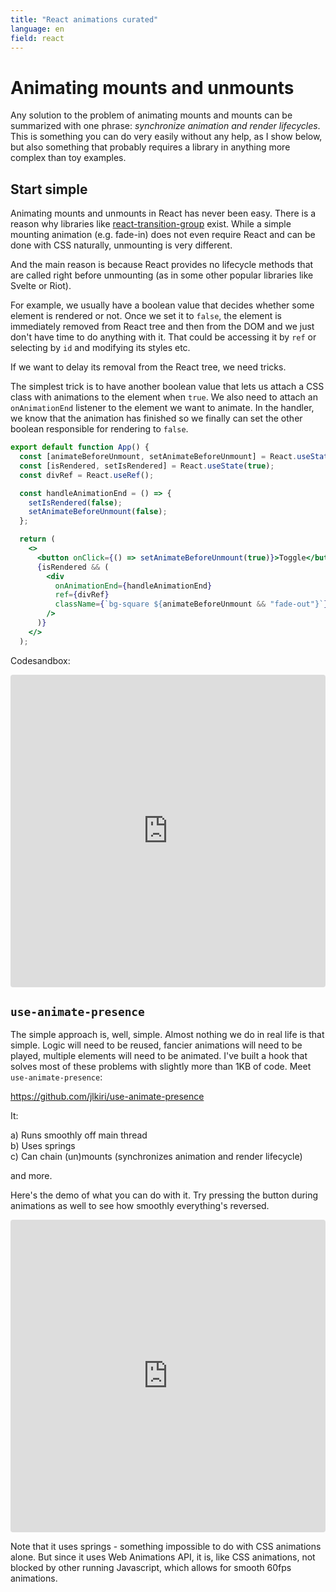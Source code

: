 ```yaml
---
title: "React animations curated"
language: en
field: react
---
```


# Animating mounts and unmounts

Any solution to the problem of animating mounts and mounts can be summarized with one phrase: _synchronize animation and render lifecycles_. This is something you can do very easily without any help, as I show below, but also something that probably requires a library in anything more complex than toy examples.

## Start simple

Animating mounts and unmounts in React has never been easy. There is a reason why libraries like [react-transition-group](https://github.com/reactjs/react-transition-group) exist. While a simple mounting animation (e.g. fade-in) does not even require React and can be done with CSS naturally, unmounting is very different.

And the main reason is because React provides no lifecycle methods that are called right before unmounting (as in some other popular libraries like Svelte or Riot).

For example, we usually have a boolean value that decides whether some element is rendered or not. Once we set it to `false`, the element is immediately removed from React tree and then from the DOM and we just don't have time to do anything with it. That could be accessing it by `ref` or selecting by `id` and modifying its styles etc.

If we want to delay its removal from the React tree, we need tricks.

The simplest trick is to have another boolean value that lets us attach a CSS class with animations to the element when `true`. We also need to attach an `onAnimationEnd` listener to the element we want to animate. In the handler, we know that the animation has finished so we finally can set the other boolean responsible for rendering to `false`.

```jsx
export default function App() {
  const [animateBeforeUnmount, setAnimateBeforeUnmount] = React.useState(false);
  const [isRendered, setIsRendered] = React.useState(true);
  const divRef = React.useRef();

  const handleAnimationEnd = () => {
    setIsRendered(false);
    setAnimateBeforeUnmount(false);
  };

  return (
    <>
      <button onClick={() => setAnimateBeforeUnmount(true)}>Toggle</button>
      {isRendered && (
        <div
          onAnimationEnd={handleAnimationEnd}
          ref={divRef}
          className={`bg-square ${animateBeforeUnmount && "fade-out"}`}
        />
      )}
    </>
  );
```

Codesandbox:

<iframe src="https://codesandbox.io/embed/animate-unmount-example-phtgr?fontsize=14&hidenavigation=1&theme=dark"
     style="width:100%; height:500px; border:0; border-radius: 4px; overflow:hidden;"
     title="animate-unmount-example"
     allow="accelerometer; ambient-light-sensor; camera; encrypted-media; geolocation; gyroscope; hid; microphone; midi; payment; usb; vr; xr-spatial-tracking"
     sandbox="allow-forms allow-modals allow-popups allow-presentation allow-same-origin allow-scripts"
   ></iframe>

## `use-animate-presence`

The simple approach is, well, simple. Almost nothing we do in real life is that simple. Logic will need to be reused, fancier animations will need to be played, multiple elements will need to be animated. I've built a hook that solves most of these problems with slightly more than 1KB of code. Meet `use-animate-presence`:

https://github.com/jlkiri/use-animate-presence

It:

a) Runs smoothly off main thread  
b) Uses springs  
c) Can chain (un)mounts (synchronizes animation and render lifecycle)

and more.

Here's the demo of what you can do with it. Try pressing the button during animations as well to see how smoothly everything's reversed.

<iframe src="https://codesandbox.io/embed/use-animate-presence-logo-vxdqc?fontsize=14&hidenavigation=1&theme=dark"
     style="width:100%; height:500px; border:0; border-radius: 4px; overflow:hidden;"
     title="use-animate-presence-logo"
     allow="accelerometer; ambient-light-sensor; camera; encrypted-media; geolocation; gyroscope; hid; microphone; midi; payment; usb; vr; xr-spatial-tracking"
     sandbox="allow-forms allow-modals allow-popups allow-presentation allow-same-origin allow-scripts"
   ></iframe>

Note that it uses springs - something impossible to do with CSS animations alone. But since it uses Web Animations API, it is, like CSS animations, not blocked by other running Javascript, which allows for smooth 60fps animations.
